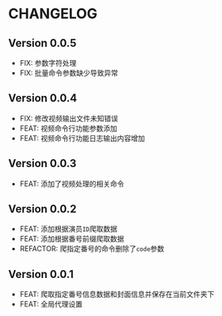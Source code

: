 # CHANGELOG

## Version 0.0.5

- FIX: 参数字符处理
- FIX: 批量命令参数缺少导致异常

## Version 0.0.4

- FIX: 修改视频输出文件未知错误
- FEAT: 视频命令行功能参数添加
- FEAT: 视频命令行功能日志输出内容增加

## Version 0.0.3

- FEAT: 添加了视频处理的相关命令

## Version 0.0.2

- FEAT: 添加根据演员`ID`爬取数据
- FEAT: 添加根据番号前缀爬取数据
- REFACTOR: 爬指定番号的命令删除了`code`参数

## Version 0.0.1

- FEAT: 爬取指定番号信息数据和封面信息并保存在当前文件夹下
- FEAT: 全局代理设置
